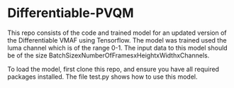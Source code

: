 # Differentiable-PVQM

This repo consists of the code and trained model for an updated version of the Differentiable VMAF using Tensorflow.
The model was trained used the luma channel which is of the range 0-1. 
The input data to this model should be of the size BatchSizexNumberOfFramesxHeightxWidthxChannels.

To load the model, first clone this repo, and ensure you have all required packages installed.
The file test.py shows how to use this model. 